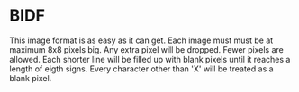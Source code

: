 BIDF
====

This image format is as easy as it can get. Each image must must be at maximum
8x8 pixels big. Any extra pixel will be dropped. Fewer pixels are allowed. Each
shorter line will be filled up with blank pixels until it reaches a length of
eigth signs. Every character other than 'X' will be treated as a blank pixel.
